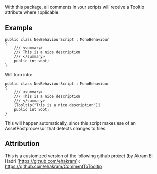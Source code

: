 With this package, all comments in your scripts will receive a Tooltip attribute where applicable.

## Example
```
public class NewBehaviourScript : MonoBehaviour   
{
    /// <summary>
    /// This is a nice description
    /// </summary>
    public int woot;
}
```
Will turn into:
```
public class NewBehaviourScript : MonoBehaviour
{
    /// <summary>
    /// This is a nice description
    /// </summary>
    [Tooltip("This is a nice description")]
    public int woot;
}
```
This will happen automatically, since this script makes use of an AssetPostprocessor that detects changes to files.

## Attribution

This is a customized version of the following github project (by Akram El Hadri [https://github.com/ehakram]): https://github.com/ehakram/CommentToTooltip
